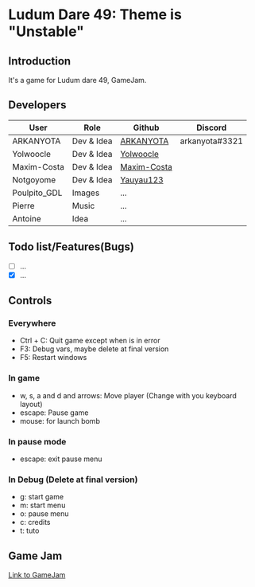 # Ludum Dare 49: Theme is "Unstable"

## Introduction
It's a game for Ludum dare 49, GameJam.

## Developers

| User | Role | Github | Discord |
|------|------|--------|---------|
| ARKANYOTA | Dev & Idea | [ARKANYOTA](https://github.com/ARKANYOTA) | arkanyota#3321 |
| Yolwoocle | Dev & Idea | [Yolwoocle](https://github.com/Yolwoocle) | |
| Maxim-Costa | Dev & Idea | [Maxim-Costa](https://github.com/Maxim-Costa) | |
| Notgoyome | Dev & Idea | [Yauyau123](https://github.com/Yauyau123) | |
| Poulpito\_GDL | Images | ... | |
| Pierre | Music | ... | |
| Antoine | Idea | ... | |

## Todo list/Features(Bugs)
- [ ] ...
- [x] ...

## Controls

### Everywhere
- Ctrl + C: Quit game except when is in error
- F3: Debug vars, maybe delete at final version
- F5: Restart windows

### In game
- w, s, a and d and arrows: Move player (Change with you keyboard layout)
- escape: Pause game
- mouse: for launch bomb

### In pause mode
- escape: exit pause menu

### In Debug (Delete at final version)
- g: start game
- m: start menu
- o: pause menu
- c: credits 
- t: tuto 


## Game Jam

[Link to GameJam](https://ldjam.com/events/ludum-dare/49)

